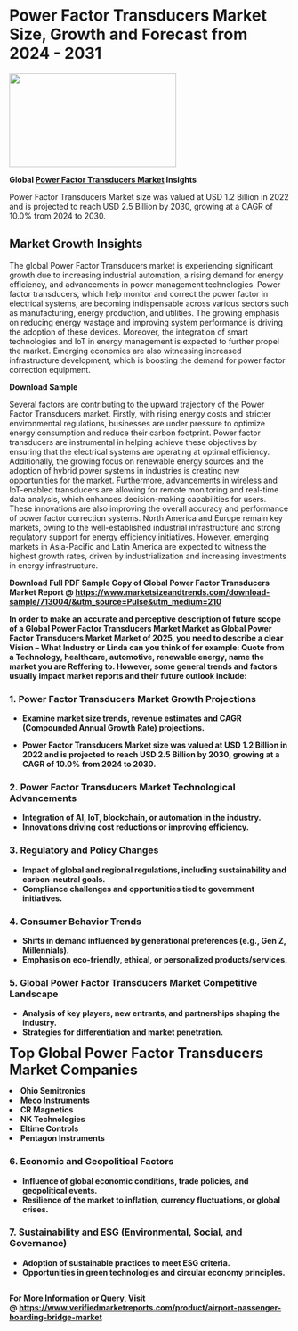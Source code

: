 <H1>Power Factor Transducers Market Size, Growth and Forecast from 2024 - 2031</H1><img class="aligncenter size-medium wp-image-584254" src="https://thirdeyenews.in/wp-content/uploads/2024/09/Global-Market-Research-300x168.jpeg" alt="" width="300" height="168" /><p><strong>Global&nbsp;<a href="https://www.marketsizeandtrends.com/download-sample/713004/&amp;utm_source=Pulse&amp;utm_medium=210">Power Factor Transducers Market</a> Insights</strong></p><p>Power Factor Transducers Market size was valued at USD 1.2 Billion in 2022 and is projected to reach USD 2.5 Billion by 2030, growing at a CAGR of 10.0% from 2024 to 2030.</p><p><h2>Market Growth Insights</h2> <p>The global Power Factor Transducers market is experiencing significant growth due to increasing industrial automation, a rising demand for energy efficiency, and advancements in power management technologies. Power factor transducers, which help monitor and correct the power factor in electrical systems, are becoming indispensable across various sectors such as manufacturing, energy production, and utilities. The growing emphasis on reducing energy wastage and improving system performance is driving the adoption of these devices. Moreover, the integration of smart technologies and IoT in energy management is expected to further propel the market. Emerging economies are also witnessing increased infrastructure development, which is boosting the demand for power factor correction equipment.</p> <p><strong>Download Sample</strong></p> <p>Several factors are contributing to the upward trajectory of the Power Factor Transducers market. Firstly, with rising energy costs and stricter environmental regulations, businesses are under pressure to optimize energy consumption and reduce their carbon footprint. Power factor transducers are instrumental in helping achieve these objectives by ensuring that the electrical systems are operating at optimal efficiency. Additionally, the growing focus on renewable energy sources and the adoption of hybrid power systems in industries is creating new opportunities for the market. Furthermore, advancements in wireless and IoT-enabled transducers are allowing for remote monitoring and real-time data analysis, which enhances decision-making capabilities for users. These innovations are also improving the overall accuracy and performance of power factor correction systems. North America and Europe remain key markets, owing to the well-established industrial infrastructure and strong regulatory support for energy efficiency initiatives. However, emerging markets in Asia-Pacific and Latin America are expected to witness the highest growth rates, driven by industrialization and increasing investments in energy infrastructure.</p> <p><strong></p><p><span class=""><strong>Download Full PDF Sample Copy of Global Power Factor Transducers Market Report</strong> @ <a href="https://www.marketsizeandtrends.com/download-sample/713004/&amp;utm_source=Pulse&amp;utm_medium=210" target="_blank">https://www.marketsizeandtrends.com/download-sample/713004/&amp;utm_source=Pulse&amp;utm_medium=210</a></span></p><p>In order to make an accurate and perceptive description of future scope of a Global&nbsp;Power Factor Transducers Market Market as Global&nbsp;Power Factor Transducers Market Market of 2025, you need to describe a clear Vision &ndash; What Industry or Linda can you think of for example: Quote from a Technology, healthcare, automotive, renewable energy, name the market you are Reffering to. However, some general trends and factors usually impact market reports and their future outlook include:</p><h3>1.&nbsp;<strong>Power Factor Transducers Market Growth Projections</strong></h3><ul><li>Examine market size trends, revenue estimates and CAGR (Compounded Annual Growth Rate) projections.</li><li><p>Power Factor Transducers Market size was valued at USD 1.2 Billion in 2022 and is projected to reach USD 2.5 Billion by 2030, growing at a CAGR of 10.0% from 2024 to 2030.</p></li></ul><h3>2.&nbsp;<strong>Power Factor Transducers Market Technological Advancements</strong></h3><ul><li>Integration of AI, IoT, blockchain, or automation in the industry.</li><li>Innovations driving cost reductions or improving efficiency.</li></ul><h3>3.&nbsp;<strong>Regulatory and Policy Changes</strong></h3><ul><li>Impact of global and regional regulations, including sustainability and carbon-neutral goals.</li><li>Compliance challenges and opportunities tied to government initiatives.</li></ul><h3>4.&nbsp;<strong>Consumer Behavior Trends</strong></h3><ul><li>Shifts in demand influenced by generational preferences (e.g., Gen Z, Millennials).</li><li>Emphasis on eco-friendly, ethical, or personalized products/services.</li></ul><h3>5.&nbsp;<strong>Global Power Factor Transducers Market Competitive Landscape</strong></h3><ul><li>Analysis of key players, new entrants, and partnerships shaping the industry.</li><li>Strategies for differentiation and market penetration.</li></ul><p data-pm-slice="1 1 []"><span style="color: inherit; font-family: inherit; font-size: 25px;">Top Global Power Factor Transducers Market Companies</span></p><div class="" data-test-id=""><p><li>Ohio Semitronics</li><li> Meco Instruments</li><li> CR Magnetics</li><li> NK Technologies</li><li> Eltime Controls</li><li> Pentagon Instruments</li></p></div><h3>6.&nbsp;<strong>Economic and Geopolitical Factors</strong></h3><ul><li>Influence of global economic conditions, trade policies, and geopolitical events.</li><li>Resilience of the market to inflation, currency fluctuations, or global crises.</li></ul><h3>7.&nbsp;<strong>Sustainability and ESG (Environmental, Social, and Governance)</strong></h3><ul><li>Adoption of sustainable practices to meet ESG criteria.</li><li>Opportunities in green technologies and circular economy principles.</li></ul><h2><strong style="font-size: 14px;">For More Information or Query, Visit @&nbsp;</strong><a style="background-color: #ffffff; font-size: 14px;" href="https://www.marketsizeandtrends.com/report/power-factor-transducers-market/" target="_blank">https://www.verifiedmarketreports.com/product/airport-passenger-boarding-bridge-market</a></h2>
